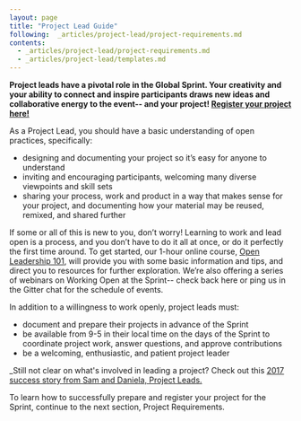 ```yaml
---
layout: page
title: "Project Lead Guide"
following:  _articles/project-lead/project-requirements.md
contents:
  - _articles/project-lead/project-requirements.md
  - _articles/project-lead/templates.md
---
```


**Project leads have a pivotal role in the Global Sprint. Your creativity and your ability to connect and inspire participants draws new ideas and collaborative energy to the event-- and your project! [Register your project here!](https://goo.gl/forms/AcPeWqeHzcfFEbEh2)** 

As a Project Lead, you should have a basic understanding of open practices, specifically: 

* designing and documenting your project so it’s easy for anyone to understand
* inviting and encouraging participants, welcoming many diverse viewpoints and skill sets
* sharing your process, work and product in a way that makes sense for your project, and documenting how your material may be reused, remixed, and shared further

If some or all of this is new to you, don’t worry! Learning to work and lead open is a process, and you don’t have to do it all at once, or do it perfectly the first time around. To get started, our 1-hour online course, [Open Leadership 101](https://mozilla.teachable.com/p/open-leadership-101), will provide you with some basic information and tips, and direct you to resources for further exploration. We’re also offering a series of webinars on Working Open at the Sprint-- check back here or ping us in the Gitter chat for the schedule of events. 

In addition to a willingness to work openly, project leads must:
* document and prepare their projects in advance of the Sprint
* be available from 9-5 in their local time on the days of the Sprint to coordinate project work, answer questions, and approve contributions 
* be a welcoming, enthusiastic, and patient project leader

_Still not clear on what's involved in leading a project? Check out this [2017 success story from Sam and Daniela, Project Leads.](https://medium.com/read-write-participate/daniela-and-sam-project-co-leads-a-global-sprint-2017-story-5f1fcfafb5a5) 

To learn how to successfully prepare and register your project for the Sprint, continue to the next section, Project Requirements.
